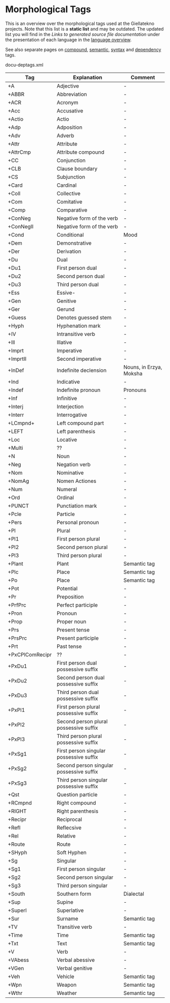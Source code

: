# Morphological Tags

This is an overview over the morphological tags used at the Giellatekno projects. Note that this list is a **static list** and may be outdated. The updated list you will find in the _Links to generated source file documentation_ under the presentation of each language in the [language overview](/lang//lang.eng.html).

See also separate pages on [compound](CompoundTags.html), [semantic](SemanticTags.html), [syntax](docu-sme-syntaxtags.html) and [dependency](docu-deptags.html) tags.

docu-deptags.xml

| Tag             | Explanation                              | Comment                 |
| --------------- | ---------------------------------------- | ----------------------- |
| +A              | Adjective                                | -                       |
| +ABBR           | Abbreviation                             | -                       |
| +ACR            | Acronym                                  | -                       |
| +Acc            | Accusative                               | -                       |
| +Actio          | Actio                                    | -                       |
| +Adp            | Adposition                               | -                       |
| +Adv            | Adverb                                   | -                       |
| +Attr           | Attribute                                | -                       |
| +AttrCmp        | Attribute compound                       | -                       |
| +CC             | Conjunction                              | -                       |
| +CLB            | Clause boundary                          | -                       |
| +CS             | Subjunction                              | -                       |
| +Card           | Cardinal                                 | -                       |
| +Coll           | Collective                               | -                       |
| +Com            | Comitative                               | -                       |
| +Comp           | Comparative                              | -                       |
| +ConNeg         | Negative form of the verb                | -                       |
| +ConNegII       | Negative form of the verb                | -                       |
| +Cond           | Conditional                              | Mood                    |
| +Dem            | Demonstrative                            | -                       |
| +Der            | Derivation                               | -                       |
| +Du             | Dual                                     | -                       |
| +Du1            | First person dual                        | -                       |
| +Du2            | Second person dual                       | -                       |
| +Du3            | Third person dual                        | -                       |
| +Ess            | Essive-                                  | -                       |
| +Gen            | Genitive                                 | -                       |
| +Ger            | Gerund                                   | -                       |
| +Guess          | Denotes guessed stem                     | -                       |
| +Hyph           | Hyphenation mark                         | -                       |
| +IV             | Intransitive verb                        | -                       |
| +Ill            | Illative                                 | -                       |
| +Imprt          | Imperative                               | -                       |
| +ImprtII        | Second imperative                        | -                       |
| +InDef          | Indefinite declension                    | Nouns, in Erzya, Moksha |
| +Ind            | Indicative                               | -                       |
| +Indef          | Indefinite pronoun                       | Pronouns                |
| +Inf            | Infinitive                               | -                       |
| +Interj         | Interjection                             | -                       |
| +Interr         | Interrogative                            | -                       |
| +LCmpnd+        | Left compound part                       | -                       |
| +LEFT           | Left parenthesis                         | -                       |
| +Loc            | Locative                                 | -                       |
| +Multi          | ??                                       | -                       |
| +N              | Noun                                     | -                       |
| +Neg            | Negation verb                            | -                       |
| +Nom            | Nominative                               | -                       |
| +NomAg          | Nomen Actiones                           | -                       |
| +Num            | Numeral                                  | -                       |
| +Ord            | Ordinal                                  | -                       |
| +PUNCT          | Punctiation mark                         | -                       |
| +Pcle           | Particle                                 | -                       |
| +Pers           | Personal pronoun                         | -                       |
| +Pl             | Plural                                   | -                       |
| +Pl1            | First person plural                      | -                       |
| +Pl2            | Second person plural                     | -                       |
| +Pl3            | Third person plural                      | -                       |
| +Plant          | Plant                                    | Semantic tag            |
| +Plc            | Place                                    | Semantic tag            |
| +Po             | Place                                    | Semantic tag            |
| +Pot            | Potential                                | -                       |
| +Pr             | Preposition                              | -                       |
| +PrfPrc         | Perfect participle                       | -                       |
| +Pron           | Pronoun                                  | -                       |
| +Prop           | Proper noun                              | -                       |
| +Prs            | Present tense                            | -                       |
| +PrsPrc         | Present participle                       | -                       |
| +Prt            | Past tense                               | -                       |
| +PxCPlComRecipr | ??                                       | -                       |
| +PxDu1          | First person dual possessive suffix      | -                       |
| +PxDu2          | Second person dual possessive suffix     | -                       |
| +PxDu3          | Third person dual possessive suffix      | -                       |
| +PxPl1          | First person plural possessive suffix    | -                       |
| +PxPl2          | Second person plural possessive suffix   | -                       |
| +PxPl3          | Third person plural possessive suffix    | -                       |
| +PxSg1          | First person singular possessive suffix  | -                       |
| +PxSg2          | Second person singular possessive suffix | -                       |
| +PxSg3          | Third person singular possessive suffix  | -                       |
| +Qst            | Question particle                        | -                       |
| +RCmpnd         | Right compound                           | -                       |
| +RIGHT          | Right parenthesis                        | -                       |
| +Recipr         | Reciprocal                               | -                       |
| +Refl           | Reflecsive                               | -                       |
| +Rel            | Relative                                 | -                       |
| +Route          | Route                                    | -                       |
| +SHyph          | Soft Hyphen                              | -                       |
| +Sg             | Singular                                 | -                       |
| +Sg1            | First person singular                    | -                       |
| +Sg2            | Second person singular                   | -                       |
| +Sg3            | Third person singular                    | -                       |
| +South          | Southern form                            | Dialectal               |
| +Sup            | Supine                                   | -                       |
| +Superl         | Superlative                              | -                       |
| +Sur            | Surname                                  | Semantic tag            |
| +TV             | Transitive verb                          | -                       |
| +Time           | Time                                     | Semantic tag            |
| +Txt            | Text                                     | Semantic tag            |
| +V              | Verb                                     | -                       |
| +VAbess         | Verbal abessive                          | -                       |
| +VGen           | Verbal genitive                          | -                       |
| +Veh            | Vehicle                                  | Semantic tag            |
| +Wpn            | Weapon                                   | Semantic tag            |
| +Wthr           | Weather                                  | Semantic tag            |
